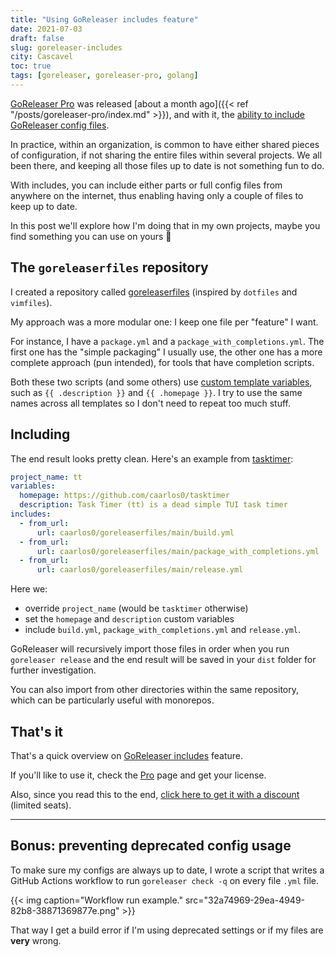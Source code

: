 ```yaml
---
title: "Using GoReleaser includes feature"
date: 2021-07-03
draft: false
slug: goreleaser-includes
city: Cascavel
toc: true
tags: [goreleaser, goreleaser-pro, golang]
---
```


[GoReleaser Pro](https://goreleaser.com/pro) was released [about a month ago]({{< ref "/posts/goreleaser-pro/index.md" >}}), and with it, the [ability to include GoReleaser config files](https://goreleaser.com/customization/includes/).

In practice, within an organization, is common to have either shared pieces of configuration, if not sharing the entire files within several projects. We all been there, and keeping all those files up to date is not something fun to do.

With includes, you can include either parts or full config files from anywhere on the internet, thus enabling having only a couple of files to keep up to date.

In this post we'll explore how I'm doing that in my own projects, maybe you find something you can use on yours 🙂

## The `goreleaserfiles` repository

I created a repository called [goreleaserfiles](https://github.com/caarlos0/.goreleaserfiles) (inspired by `dotfiles` and `vimfiles`).

My approach was a more modular one: I keep one file per "feature" I want.

For instance, I have a `package.yml` and a `package_with_completions.yml`. The first one has the "simple packaging" I usually use, the other one has a more complete approach (pun intended), for tools that have completion scripts.

Both these two scripts (and some others) use [custom template variables](https://goreleaser.com/customization/templates/#custom-variables), such as `{{ .description }}` and `{{ .homepage }}`. I try to use the same names across all templates so I don't need to repeat too much stuff.

## Including

The end result looks pretty clean. Here's an example from [tasktimer](https://github.com/caarlos0/tasktimer):

```yaml
project_name: tt
variables:
  homepage: https://github.com/caarlos0/tasktimer
  description: Task Timer (tt) is a dead simple TUI task timer
includes:
  - from_url:
      url: caarlos0/goreleaserfiles/main/build.yml
  - from_url:
      url: caarlos0/goreleaserfiles/main/package_with_completions.yml
  - from_url:
      url: caarlos0/goreleaserfiles/main/release.yml
```

Here we:

- override `project_name` (would be `tasktimer` otherwise)
- set the `homepage` and `description` custom variables
- include `build.yml`, `package_with_completions.yml` and `release.yml`.

GoReleaser will recursively import those files in order when you run `goreleaser release` and the end result will be saved in your `dist` folder for further investigation.

You can also import from other directories within the same repository, which can be particularly useful with monorepos.

## That's it

That's a quick overview on [GoReleaser includes](https://goreleaser.com/customization/includes/) feature.

If you'll like to use it, check the [Pro](https://goreleaser.com/pro) page and get your license.

Also, since you read this to the end, [click here to get it with a discount](https://gumroad.com/l/goreleaser/jdny4po) (limited seats).

---

## Bonus: preventing deprecated config usage

To make sure my configs are always up to date, I wrote a script that writes a GitHub Actions workflow to run `goreleaser check -q` on every file `.yml` file.

{{< img caption="Workflow run example." src="32a74969-29ea-4949-82b8-38871369877e.png" >}}

That way I get a build error if I'm using deprecated settings or if my files are **very** wrong.
